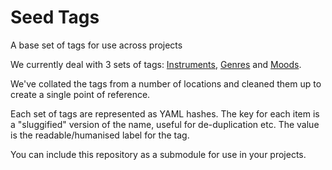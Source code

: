 # Seed Tags
A base set of tags for use across projects

We currently deal with 3 sets of tags: [Instruments](instruments.yml), [Genres](genres.yml) and [Moods](moods.yml).

We've collated the tags from a number of locations and cleaned them up to create a single point of reference.

Each set of tags are represented as YAML hashes. The key for each item is a "sluggified" version of the name, useful for de-duplication etc. The value is the readable/humanised label for the tag.

You can include this repository as a submodule for use in your projects.
